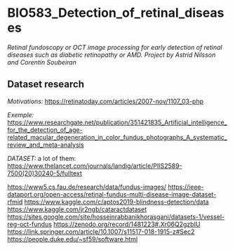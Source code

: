 # BIO583_Detection_of_retinal_diseases
*Retinal fundoscopy or OCT image processing for early detection of retinal diseases such as  diabetic retinopathy or AMD. Project by Astrid Nilsson and Corentin Soubeiran* 

## Dataset research
*Motivations:* https://retinatoday.com/articles/2007-nov/1107_03-php

*Exemple:* https://www.researchgate.net/publication/351421835_Artificial_intelligence_for_the_detection_of_age-related_macular_degeneration_in_color_fundus_photographs_A_systematic_review_and_meta-analysis

*DATASET:*
a lot of them: https://www.thelancet.com/journals/landig/article/PIIS2589-7500(20)30240-5/fulltext

https://www5.cs.fau.de/research/data/fundus-images/
https://ieee-dataport.org/open-access/retinal-fundus-multi-disease-image-dataset-rfmid
https://www.kaggle.com/c/aptos2019-blindness-detection/data
https://www.kaggle.com/jr2ngb/cataractdataset
https://sites.google.com/site/hosseinrabbanikhorasgani/datasets-1/vessel-reg-oct-fundus
https://zenodo.org/record/1481223#.Xr06Q2gzbIU
https://link.springer.com/article/10.1007/s11517-018-1915-z#Sec2
https://people.duke.edu/~sf59/software.html
